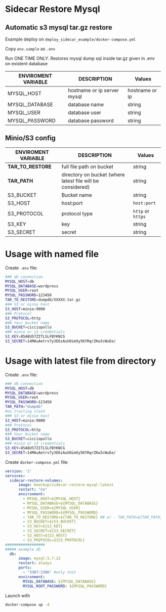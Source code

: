 # Sidecar Restore Mysql

## Automatic s3 mysql tar.gz restore

Example deploy on  ```deploy_sidecar_example/docker-compose.yml```

Copy `env.sample` as `.env`

Run ONE TIME ONLY. Restores mysql dump sql inside tar.gz given in .env on existent database

ENVIROMENT VARIABLE   | DESCRIPTION | Values
----------   | ---------- | --------------  
MYSQL_HOST | hostname or ip server mysql | hostname or ip
MYSQL_DATABASE | database name | string
MYSQL_USER | database user | string
MYSQL_PASSWORD | database password | string

## Minio/S3 config

ENVIROMENT VARIABLE   | DESCRIPTION | Values
----------   | ---------- | --------------  
**TAR_TO_RESTORE** | full file path on bucket | string
**TAR_PATH** | directory on bucket (where latest file will be considered) | string
S3_BUCKET | Bucket name | string
S3_HOST | host:port | `host:port`
S3_PROTOCOL | protocol type | `http` or `https`
S3_KEY | key | string
S3_SECRET | secret | string

# Usage with named file

Create `.env` file:

```bash
### db connection
MYSQL_HOST=db
MYSQL_DATABASE=wordpress
MYSQL_USER=root
MYSQL_PASSWORD=123456
TAR_TO_RESTORE=dumpdb/XXXXX.tar.gz
### S3 or minio host
S3_HOST=minio:9000
### Protocol
S3_PROTOCOL=http
### Your bucket name
S3_BUCKET=cicciopollo
### minio or s3 credentials
S3_KEY=85A8U57ZITLSLFBYKNCG
S3_SECRET=14MAuAetrv7y3E6zAuUOimXy5KYRqrZKw3cWuEe/

```

# Usage with latest file from directory

Create `.env` file:

```bash
### db connection
MYSQL_HOST=db
MYSQL_DATABASE=wordpress
MYSQL_USER=root
MYSQL_PASSWORD=123456
TAR_PATH="dumpdb" 
#no trailing slash
### S3 or minio host
S3_HOST=minio:9000
### Protocol
S3_PROTOCOL=http
### Your bucket name
S3_BUCKET=cicciopollo
### minio or s3 credentials
S3_KEY=85A8U57ZITLSLFBYKNCG
S3_SECRET=14MAuAetrv7y3E6zAuUOimXy5KYRqrZKw3cWuEe/

```

Create `docker-compose.yml` file:

```yml
version: '2'
services:
  sidecar-restore-volumes:
      image: beeckup/sidecar-restore-mysql:latest
      restart: "no"
      environment:
        - MYSQL_HOST=${MYSQL_HOST}
        - MYSQL_DATABASE=${MYSQL_DATABASE}
        - MYSQL_USER=${MYSQL_USER}
        - MYSQL_PASSWORD=${MYSQL_PASSWORD}
        - TAR_TO_RESTORE=${TAR_TO_RESTORE} ## or - TAR_PATH=${TAR_PATH}
        - S3_BUCKET=${S3_BUCKET}
        - S3_KEY=${S3_KEY}
        - S3_SECRET=${S3_SECRET}
        - S3_HOST=${S3_HOST}
        - S3_PROTOCOL=${S3_PROTOCOL}
##################
##### example db
  db:
      image: mysql:5.7.22
      restart: always
      ports:
        - "3307:3306" #only test
      environment:
        MYSQL_DATABASE: ${MYSQL_DATABASE}
        MYSQL_ROOT_PASSWORD: ${MYSQL_PASSWORD}

```

Launch with

```bash
docker-compose up -d
```
